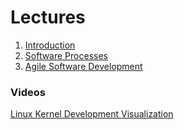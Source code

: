 # Lectures

1. [Introduction](https://drive.google.com/open?id=0B85z_dQxOMgLWXdfYTZ1YW4xWWs)
2. [Software Processes](https://drive.google.com/open?id=0B85z_dQxOMgLRm5kaWI0WHZsUUU)
3. [Agile Software Development](https://drive.google.com/open?id=0B85z_dQxOMgLUjU2bkNSclh5UXM)

### Videos
[Linux Kernel Development Visualization](https://drive.google.com/open?id=0B85z_dQxOMgLQW5YOUJvU3NsS3M)

